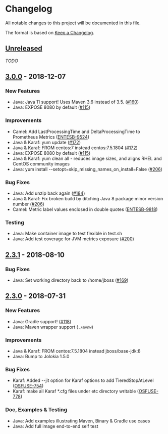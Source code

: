# Changelog
All notable changes to this project will be documented in this file.

The format is based on [Keep a Changelog](https://keepachangelog.com/en/1.0.0/).

## [Unreleased]
_TODO_


## [3.0.0] - 2018-12-07
### New Features
- Java: Java 11 support!  Uses Maven 3.6 instead of 3.5.  ([#160](https://github.com/fabric8io-images/s2i/issues/160))
- Java: EXPOSE 8080 by default  ([#115](https://github.com/fabric8io-images/s2i/issues/115))

### Improvements
- Camel: Add LastProcessingTime and DeltaProcessingTime to Prometheus Metrics  ([ENTESB-9524](https://issues.jboss.org/browse/ENTESB-9524))
- Java & Karaf: yum update  ([#172](https://github.com/fabric8io-images/s2i/issues/172))
- Java & Karaf: FROM centos:7 instead centos:7.5.1804  ([#172](https://github.com/fabric8io-images/s2i/issues/172))
- Java: EXPOSE 8080 by default  ([#115](https://github.com/fabric8io-images/s2i/issues/115))
- Java & Karaf: yum clean all - reduces image sizes, and aligns RHEL and CentOS community images
- Java: yum install --setopt=skip_missing_names_on_install=False  ([#206](https://github.com/fabric8io-images/s2i/issues/206))

### Bug Fixes
- Java: Add unzip back again  ([#184](https://github.com/fabric8io-images/s2i/issues/184))
- Java & Karaf: Fix broken build by ditching Java 8 package minor version number  ([#206](https://github.com/fabric8io-images/s2i/issues/206))
- Camel: Metric label values enclosed in double quotes  ([ENTESB-9818](https://issues.jboss.org/browse/ENTESB-9818))

### Testing
- Java: Make container image to test flexible in test.sh
- Java: Add test coverage for JVM metrics exposure  ([#200](https://github.com/fabric8io-images/s2i/issues/200))


## [2.3.1] - 2018-08-10
### Bug Fixes
- Java: Set working directory back to /home/jboss  ([#169](https://github.com/fabric8io-images/s2i/issues/169))


## [2.3.0] - 2018-07-31
### New Features
- Java: Gradle support!  ([#118](https://github.com/fabric8io-images/s2i/issues/118))
- Java: Maven wrapper support (`./mvnw`)

### Improvements
- Java & Karaf: FROM centos:7.5.1804 instead jboss/base-jdk:8
- Java: Bump to Jolokia 1.5.0

### Bug Fixes
- Karaf: Added --jit option for Karaf options to add TieredStopAtLevel  ([OSFUSE-754](https://issues.jboss.org/browse/OSFUSE-754))
- Karaf: make all Karaf *.cfg files under etc directory writable  ([OSFUSE-778](https://issues.jboss.org/browse/OSFUSE-778))

### Doc, Examples & Testing
- Java: Add examples illustrating Maven, Binary & Gradle use cases
- Java: Add full image end-to-end self test


[Unreleased]: https://github.com/fabric8io-images/s2i/compare/v3.0.0...HEAD
[3.0.0]: https://github.com/fabric8io-images/s2i/compare/v2.3.1...v3.0.0
[2.3.1]: https://github.com/fabric8io-images/s2i/compare/v2.3.0...v2.3.1
[2.3.0]: https://github.com/fabric8io-images/s2i/compare/v2.2.0...v2.3.0
